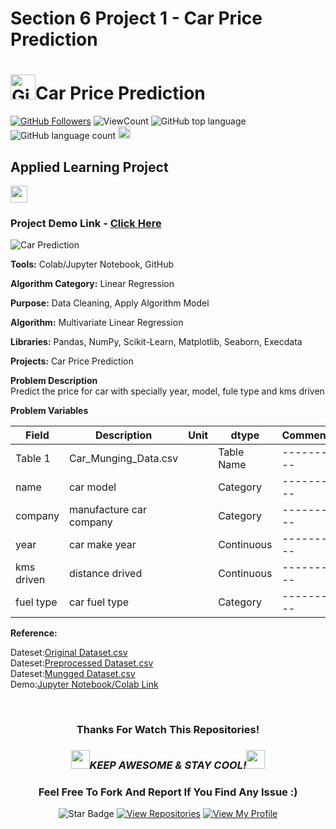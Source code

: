 # Section 6 Project 1 - Car Price Prediction

# <a href="https://github.com/bdfd"><img height=40 src="https://cdn.jsdelivr.net/gh/bdfd/Personal_Image_Repo/4.Stamp/BDFD_Stamp.png" alt="GitHub Followers" /></a>Car Price Prediction

<a href="https://github.com/bdfd"><img src="https://img.shields.io/github/followers/bdfd?label=Follow%20Me&logo=github" alt="GitHub Followers" /></a>
![ViewCount](https://views.whatilearened.today/views/github/bdfd/Section6.Project01-Car-Price-Predictor.svg?cache=remove)
![GitHub top language](https://img.shields.io/github/languages/top/bdfd/Section6.Project01-Car-Price-Predictor?style=flat)
![GitHub language count](https://img.shields.io/github/languages/count/bdfd/Section6.Project01-Car-Price-Predictor?style=flat)
<img height=20 src="https://cdn.jsdelivr.net/gh/bdfd/Personal_Image_Repo/7.Color-Icon/Status/Finish.svg" alt="bdfd" />

## Applied Learning Project

<img height="27" src="https://img.shields.io/badge/Prediction using Supervised ML -Level  Intermediate-blue.svg?&style=for-the-badge&logo=TheSparksFoundation&logoColor=red" />

### Project Demo Link - [Click Here](https://car-price-prediction-9dgn.onrender.com/predict/)

![Car Prediction](https://cdn.jsdelivr.net/gh/bdfd/Section6.Project01-Car_Price_Predictor/predict/static/images/Car_Prediction.png)

**Tools:** Colab/Jupyter Notebook, GitHub

**Algorithm Category:** Linear Regression

**Purpose:** Data Cleaning, Apply Algorithm Model

**Algorithm:** Multivariate Linear Regression

**Libraries:** Pandas, NumPy, Scikit-Learn, Matplotlib, Seaborn, Execdata

**Projects:** Car Price Prediction

**Problem Description**  
Predict the price for car with specially year, model, fule type and kms driven

**Problem Variables**

| Field      | Description             | Unit | dtype      | Comments   |
| ---------- | ----------------------- | ---- | ---------- | ---------- |
| Table 1    | Car_Munging_Data.csv    |      | Table Name | ---------- |
| name       | car model               |      | Category   | ---------- |
| company    | manufacture car company |      | Category   | ---------- |
| year       | car make year           |      | Continuous | ---------- |
| kms driven | distance drived         |      | Continuous | ---------- |
| fuel type  | car fuel type           |      | Category   | ---------- |

**Reference:**

<!-- Video Reference:<a href="https://www.youtube.com/watch?v=HEaFU68WAPM"><Resource Name-Youtube> Youtube Video Reference</a>     -->

<!-- Resource Reference:<a href="https://github.com/rajtilakls2510/car_price_predictor"><Resource Name-Github> Github Repository Reference</a>   -->

Dateset:<a href="https://github.com/bdfd/Section6.Project01-Car_Price_Predictor/blob/main/1.0%20dataset/Original%20Dataset.csv">Original Dataset.csv</a>  
Dateset:<a href="https://github.com/bdfd/Section6.Project01-Car_Price_Predictor/blob/main/1.0%20dataset/Car%20Preprocessed%20Dataset.csv">Preprocessed Dataset.csv</a>  
Dateset:<a href="https://github.com/bdfd/Section6.Project01-Car_Price_Predictor/blob/main/1.0%20dataset/Car%20Mungged%20Dataset.csv">Mungged Dataset.csv</a>  
Demo:<a href="https://github.com/bdfd/Section6.Project01-Car_Price_Predictor/blob/main/2.0%20colab/Data_Pre_Processing.ipynb">Jupyter Notebook/Colab Link</a>

<!-- Train Dataset:<a href="https://raw.githubusercontent.com/bdfd/Portfolio_Project_10-Salary_Prediction/main/display%20demo/train_x.csv">Train_X.csv</a>,
<a href="https://raw.githubusercontent.com/bdfd/Portfolio_Project_10-Salary_Prediction/main/display%20demo/train_y.csv">Train_y.csv</a>
Test Dataset:<a href="https://raw.githubusercontent.com/bdfd/Portfolio_Project_10-Salary_Prediction/main/display%20demo/test_x.csv">Test_X.csv</a>,
<a href="https://raw.githubusercontent.com/bdfd/Portfolio_Project_10-Salary_Prediction/main/display%20demo/test_y.csv">Test_y.csv</a>   -->
<br>

<div align="center">

### Thanks For Watch This Repositories!

### <img src="https://media.giphy.com/media/WUlplcMpOCEmTGBtBW/giphy.gif" width="30"><i>KEEP AWESOME & STAY COOL!</i><img src="https://media.giphy.com/media/WUlplcMpOCEmTGBtBW/giphy.gif" width="30">

### Feel Free To Fork And Report If You Find Any Issue :)

![Star Badge](https://img.shields.io/static/v1?label=%F0%9F%8C%9F&message=If%20Useful&style=style=flat&color=BC4E99)
[![View Repositories](https://img.shields.io/badge/View-My_Repositories-blue?logo=GitHub)](https://github.com/bdfd?tab=repositories)
[![View My Profile](https://img.shields.io/badge/View-My_Profile-green?logo=GitHub)](https://github.com/bdfd)

</div>
